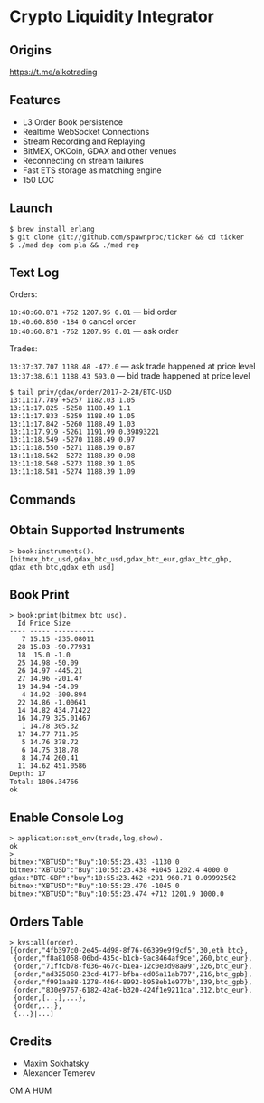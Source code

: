 Crypto Liquidity Integrator
===========================

Origins
-------

https://t.me/alkotrading

Features
--------

* L3 Order Book persistence
* Realtime WebSocket Connections
* Stream Recording and Replaying
* BitMEX, OKCoin, GDAX and other venues
* Reconnecting on stream failures
* Fast ETS storage as matching engine
* 150 LOC

Launch
------

```
$ brew install erlang
$ git clone git://github.com/spawnproc/ticker && cd ticker
$ ./mad dep com pla && ./mad rep
```

Text Log
--------

Orders:

`10:40:60.871 +762 1207.95 0.01` &mdash; bid order<br>
`10:40:60.850 -184 0` cancel order<br>
`10:40:60.871 -762 1207.95 0.01` &mdash; ask order<br>

Trades:

`13:37:37.707 1188.48 -472.0` &mdash; ask trade happened at price level
`13:37:38.611 1188.43 593.0` &mdash; bid trade happened at price level

```
$ tail priv/gdax/order/2017-2-28/BTC-USD
13:11:17.789 +5257 1182.03 1.05
13:11:17.825 -5258 1188.49 1.1
13:11:17.833 -5259 1188.49 1.05
13:11:17.842 -5260 1188.49 1.03
13:11:17.919 -5261 1191.99 0.39893221
13:11:18.549 -5270 1188.49 0.97
13:11:18.550 -5271 1188.39 0.87
13:11:18.562 -5272 1188.39 0.98
13:11:18.568 -5273 1188.39 1.05
13:11:18.581 -5274 1188.39 1.09
```

Commands
--------

## Obtain Supported Instruments

```
> book:instruments().
[bitmex_btc_usd,gdax_btc_usd,gdax_btc_eur,gdax_btc_gbp,
gdax_eth_btc,gdax_eth_usd]
```

## Book Print

```
> book:print(bitmex_btc_usd).
  Id Price Size
---- ----- ----------
   7 15.15 -235.08011
  28 15.03 -90.77931
  18  15.0 -1.0
  25 14.98 -50.09
  26 14.97 -445.21
  27 14.96 -201.47
  19 14.94 -54.09
   4 14.92 -300.894
  22 14.86 -1.00641
  14 14.82 434.71422
  16 14.79 325.01467
   1 14.78 305.32
  17 14.77 711.95
   5 14.76 378.72
   6 14.75 318.78
   8 14.74 260.41
  11 14.62 451.0586
Depth: 17
Total: 1806.34766
ok
```

## Enable Console Log

```
> application:set_env(trade,log,show).
ok
>
bitmex:"XBTUSD":"Buy":10:55:23.433 -1130 0
bitmex:"XBTUSD":"Buy":10:55:23.438 +1045 1202.4 4000.0
gdax:"BTC-GBP":"buy":10:55:23.462 +291 960.71 0.09992562
bitmex:"XBTUSD":"Buy":10:55:23.470 -1045 0
bitmex:"XBTUSD":"Buy":10:55:23.474 +712 1201.9 1000.0
```

## Orders Table

```
> kvs:all(order).
[{order,"4fb397c0-2e45-4d98-8f76-06399e9f9cf5",30,eth_btc},
 {order,"f8a81058-06bd-435c-b1cb-9ac8464af9ce",260,btc_eur},
 {order,"71ffcb78-f036-467c-b1ea-12c0e3d98a99",326,btc_eur},
 {order,"ad325868-23cd-4177-bfba-ed06a11ab707",216,btc_gpb},
 {order,"f991aa88-1278-4464-8992-b958eb1e977b",139,btc_gpb},
 {order,"830e9767-6182-42a6-b320-424f1e9211ca",312,btc_eur},
 {order,[...],...},
 {order,...},
 {...}|...]
```

Credits
-------

* Maxim Sokhatsky
* Alexander Temerev

OM A HUM
